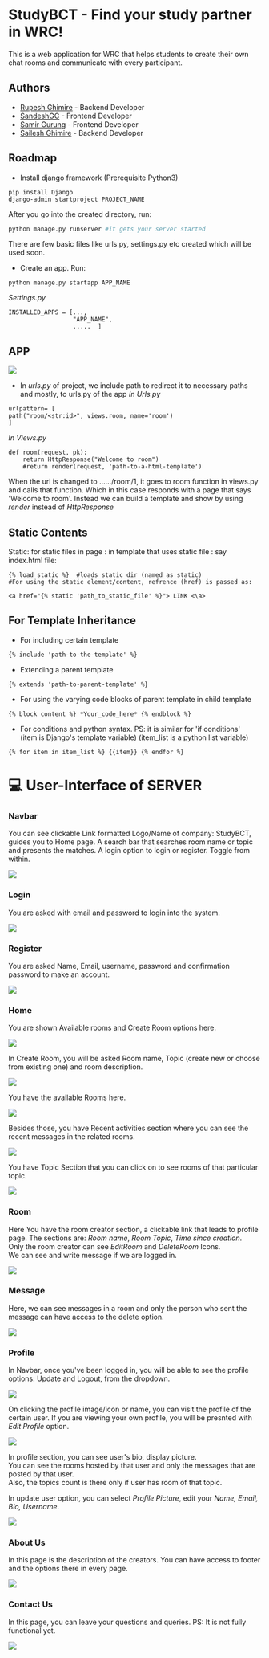 
# StudyBCT - Find your study partner in WRC!

This is a web application for WRC that helps students to create their own chat rooms and communicate with every participant.

## Authors

- [Rupesh Ghimire](https://www.github.com/rupeshghimire7) - Backend Developer
- [SandeshGC](https://www.github.com/SandeshGC) - Frontend Developer
- [Samir Gurung](https://www.github.com/Pikasam114) - Frontend Developer
- [Sailesh Ghimire](https://www.github.com/saileshghimire) - Backend Developer


## Roadmap
- Install django framework (Prerequisite Python3)
```
pip install Django
django-admin startproject PROJECT_NAME
```
After you go into the created directory, run:
```python
python manage.py runserver #it gets your server started
```

There are few basic files like urls.py, settings.py etc created which will be used soon.

- Create an app. Run:
```
python manage.py startapp APP_NAME
```
*Settings.py*
```
INSTALLED_APPS = [...,
                  "APP_NAME",
                  .....  ]
```
## APP
![](./static/images/screenshots/app.png)

- In *urls.py* of project, we include path to redirect it to necessary paths and mostly, to urls.py of the app
*In Urls.py*
```
urlpattern= [
path("room/<str:id>", views.room, name='room')
]
```
*In Views.py*
```
def room(request, pk):
	return HttpResponse("Welcome to room")
    #return render(request, 'path-to-a-html-template')
```
When the url is changed to ....../room/1, it goes to room function in views.py and calls that function.
Which in this case responds with a page that says 'Welcome to room'.
Instead we can build a template and show by using *render* instead of *HttpResponse*

## Static Contents
Static: for static files in page : in template that uses static file : 
say index.html file:
			
```
{% load static %}  #loads static dir (named as static)
#For using the static element/content, refrence (href) is passed as:

<a href="{% static 'path_to_static_file' %}"> LINK <\a>  
``` 

## For Template Inheritance
- For including certain template
```
{% include 'path-to-the-template' %}
```
- Extending a parent template
```
{% extends 'path-to-parent-template' %}
```
- For using the varying code blocks of parent template in child template
```
{% block content %} *Your_code_here* {% endblock %}
```
- For conditions and python syntax. PS: it is similar for 'if conditions'   
    (item is Django's template variable)
    (item_list is a python list variable)
```
{% for item in item_list %} {{item}} {% endfor %}
```



# 💻 User-Interface of SERVER

### Navbar
You can see clickable Link formatted Logo/Name of company: StudyBCT, guides you to Home page. 
A search bar that searches room name or topic and presents the matches.
A login option to login or register. Toggle from within.

![](./static/images/screenshots/navbar.png)


### Login
You are asked with email and password to login into the system.

![](./static/images/screenshots/login.png)

### Register
You are asked Name, Email, username, password and confirmation password to make an account.

![](./static/images/screenshots/register.png)

### Home
You are shown Available rooms and Create Room options here.

![](./static/images/screenshots/available_create.png)

In Create Room, you will be asked Room name, Topic (create new or choose from existing one) and room description.

![](./static/images/screenshots/create_room.png)

You have the available Rooms here.

![](./static/images/screenshots/home.png)

Besides those, you have Recent activities section where you can see the recent messages in the related rooms.

![](./static/images/screenshots/recent_activities.png)

You have Topic Section that you can click on to see rooms of that particular topic.

![](./static/images/screenshots/topics.png)

### Room
Here You have the room creator section, a clickable link that leads to profile page. 
The sections are: *Room name*, *Room Topic*, *Time since creation*.  
Only the room creator can see *EditRoom* and *DeleteRoom* Icons.      
We can see and write message if we are logged in.

![](./static/images/screenshots/room.png)

### Message 
Here, we can see messages in a room and only the person who sent the message can have access to the delete option.

![](./static/images/screenshots/message.png)

### Profile 
In Navbar, once you've been logged in, you will be able to see the profile options: Update and Logout, from the dropdown.

![](./static/images/screenshots/profile_options.png)

On clicking the profile image/icon or name, you can visit the profile of the certain user.
If you are viewing your own profile, you will be presnted with *Edit Profile* option. 

![](./static/images/screenshots/profile.png) 

In profile section, you can see user's bio, display picture.    
You can see the rooms hosted by that user and only the messages that are posted by that user.   
Also, the topics count is there only if user has room of that topic.


In update user option, you can select *Profile Picture*, edit your *Name, Email, Bio, Username*.

![](./static/images/screenshots/update_profile.png)


### About Us 
In this page is the description of the creators.
You can have access to footer and the options there in every page.

![](./static/images/screenshots/about_us.png)

### Contact Us 
In this page, you can leave your questions and queries. PS: It is not fully functional yet.

![](./static/images/screenshots/contact_us.png)
